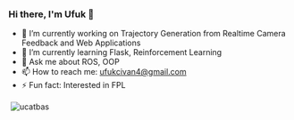 ### Hi there, I'm Ufuk 👋

- 🔭 I’m currently working on Trajectory Generation from Realtime Camera Feedback and Web Applications
- 🌱 I’m currently learning Flask, Reinforcement Learning
- 💬 Ask me about ROS, OOP
- 📫 How to reach me: ufukcivan4@gmail.com
- ⚡ Fun fact: Interested in FPL

<p>&nbsp;<img align="center" src="https://github-readme-stats.vercel.app/api?username=ucatbas&show_icons=true" alt="ucatbas" /></p>

